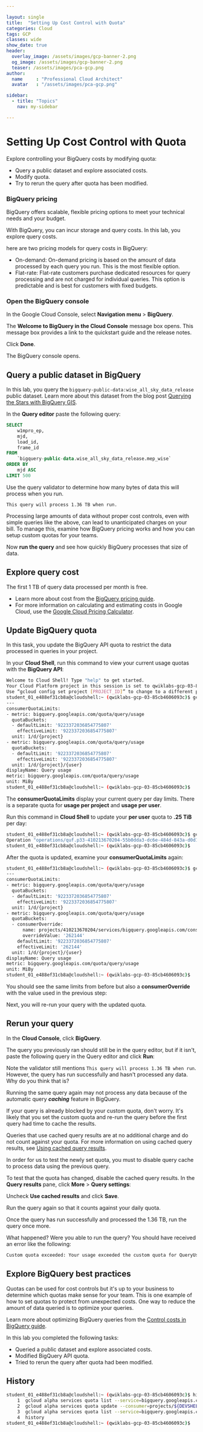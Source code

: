 ```yaml
---

layout: single
title:  "Setting Up Cost Control with Quota"
categories: Cloud
tags: GCP
classes: wide
show_date: true
header:
  overlay_image: /assets/images/gcp-banner-2.png
  og_image: /assets/images/gcp-banner-2.png
  teaser: /assets/images/pca-gcp.png
author:
  name     : "Professional Cloud Architect"
  avatar   : "/assets/images/pca-gcp.png"

sidebar:
  - title: "Topics"
    nav: my-sidebar

---
```

# Setting Up Cost Control with Quota

Explore controlling your BigQuery costs by modifying quota:

- Query a public dataset and explore associated costs.
- Modify quota.
- Try to rerun the query after quota has been modified.

### BigQuery pricing

BigQuery offers scalable, flexible pricing options to meet your technical needs and your budget.

With BigQuery, you can incur storage and query costs. In this lab, you explore query costs.

here are two pricing models for query costs in BigQuery:

- On-demand: On-demand pricing is based on the amount of data processed by each query you run. This is the most flexible option.
- Flat-rate: Flat-rate customers purchase dedicated resources for query processing and are not charged for individual queries. This option is  predictable and is best for customers with fixed budgets.

### Open the BigQuery console

In the Google Cloud Console, select **Navigation menu** > **BigQuery**.

The **Welcome to BigQuery in the Cloud Console** message box opens. This message box provides a link to the quickstart guide and the release notes.

Click **Done**.

The BigQuery console opens.

## Query a public dataset in BigQuery

In this lab, you query the `bigquery-public-data:wise_all_sky_data_release` public dataset. Learn more about this dataset from the blog post [Querying the Stars with BigQuery GIS](https://cloud.google.com/blog/products/data-analytics/querying-the-stars-with-bigquery-gis).

In the **Query editor** paste the following query:

```sql
SELECT
    w1mpro_ep,
    mjd,
    load_id,
    frame_id
FROM
    `bigquery-public-data.wise_all_sky_data_release.mep_wise`
ORDER BY
    mjd ASC
LIMIT 500
```

Use the query validator to determine how many bytes of data this will process when you run.

`This query will process 1.36 TB when run. `

Processing large amounts of data without proper cost controls, even  with simple queries like the above, can lead to unanticipated charges on your bill. To manage this, examine how BigQuery pricing works and how  you can setup custom quotas for your teams.

Now **run the query** and see how quickly BigQuery processes that size of data.

## Explore query cost

The first 1 TB of query data processed per month is free.

- Learn more about cost from the [BigQuery pricing guide](https://cloud.google.com/bigquery/pricing).
- For more information on calculating and estimating costs in Google Cloud, use the [Google Cloud Pricing Calculator](https://cloud.google.com/products/calculator/).

## Update BigQuery quota

In this task, you update the BigQuery API quota to restrict the data processed in queries in your project.

In your **Cloud Shell**, run this command to view your current usage quotas with the **BigQuery API**:

```sh
Welcome to Cloud Shell! Type "help" to get started.
Your Cloud Platform project in this session is set to qwiklabs-gcp-03-85cb4606093c.
Use “gcloud config set project [PROJECT_ID]” to change to a different project.
student_01_e488ef31cb8a@cloudshell:~ (qwiklabs-gcp-03-85cb4606093c)$ gcloud alpha services quota list --service=bigquery.googleapis.com --consumer=projects/${DEVSHELL_PROJECT_ID} --filter="usage"
---
consumerQuotaLimits:
- metric: bigquery.googleapis.com/quota/query/usage
  quotaBuckets:
  - defaultLimit: '9223372036854775807'
    effectiveLimit: '9223372036854775807'
  unit: 1/d/{project}
- metric: bigquery.googleapis.com/quota/query/usage
  quotaBuckets:
  - defaultLimit: '9223372036854775807'
    effectiveLimit: '9223372036854775807'
  unit: 1/d/{project}/{user}
displayName: Query usage
metric: bigquery.googleapis.com/quota/query/usage
unit: MiBy
student_01_e488ef31cb8a@cloudshell:~ (qwiklabs-gcp-03-85cb4606093c)$ 

```

The **consumerQuotaLimits** display your current query per day limits. There is a separate quota for **usage per project** and **usage per user**.

Run this command in **Cloud Shell** to update your **per user** quota to **.25 TiB** per day:

```sh
student_01_e488ef31cb8a@cloudshell:~ (qwiklabs-gcp-03-85cb4606093c)$ gcloud alpha services quota update --consumer=projects/${DEVSHELL_PROJECT_ID} --service bigquery.googleapis.com --metric bigquery.googleapis.com/quota/query/usage --value 262144 --unit 1/d/{project}/{user} --force
Operation "operations/quf.p33-410213670204-55b0dda3-dc6e-484d-843a-d0d1b4c299b2" finished successfully.
student_01_e488ef31cb8a@cloudshell:~ (qwiklabs-gcp-03-85cb4606093c)$ 
```

After the quota is updated, examine your **consumerQuotaLimits** again:

```sh
student_01_e488ef31cb8a@cloudshell:~ (qwiklabs-gcp-03-85cb4606093c)$ gcloud alpha services quota list --service=bigquery.googleapis.com --consumer=projects/${DEVSHELL_PROJECT_ID} --filter="usage"
---
consumerQuotaLimits:
- metric: bigquery.googleapis.com/quota/query/usage
  quotaBuckets:
  - defaultLimit: '9223372036854775807'
    effectiveLimit: '9223372036854775807'
  unit: 1/d/{project}
- metric: bigquery.googleapis.com/quota/query/usage
  quotaBuckets:
  - consumerOverride:
      name: projects/410213670204/services/bigquery.googleapis.com/consumerQuotaMetrics/bigquery.googleapis.com%2Fquota%2Fquery%2Fusage/limits/%2Fd%2Fproject%2Fuser/consumerOverrides/Cg1RdW90YU92ZXJyaWRl
      overrideValue: '262144'
    defaultLimit: '9223372036854775807'
    effectiveLimit: '262144'
  unit: 1/d/{project}/{user}
displayName: Query usage
metric: bigquery.googleapis.com/quota/query/usage
unit: MiBy
student_01_e488ef31cb8a@cloudshell:~ (qwiklabs-gcp-03-85cb4606093c)$ 
```

You should see the same limits from before but also a **consumerOverride** with the value used in the previous step:

Next, you will re-run your query with the updated quota.

## Rerun your query

In the **Cloud Console**, click **BigQuery**.

The query you previously ran should still be in the query editor, but if it isn't, paste the following query in the Query editor and click **Run**:

Note the validator still mentions `This query will process 1.36 TB when run`. However, the query has run successfully and hasn't processed any data. Why do you think that is?

Running the same query again may not process any data because of the automatic query ___caching___ feature in BigQuery.                  

If your query is already blocked by your custom quota, don't worry. It's likely that you set the custom quota and re-run the query before the  first query had time to cache the results.

Queries that use cached query results are at no additional charge and do not count against your quota. For more information on using cached  query results, see [Using cached query results](https://cloud.google.com/bigquery/docs/cached-results).

In order for us to test the newly set quota, you must to disable query cache to process data using the previous query.

To test that the quota has changed, disable the cached query results. In the **Query results** pane, click **More** > **Query settings**:

Uncheck **Use cached results** and click **Save**.

Run the query again so that it counts against your daily quota.

Once the query has run successfully and processed the 1.36 TB, run the query once more.

What happened? Were you able to run the query? You should have received an error like the following:

```sh
Custom quota exceeded: Your usage exceeded the custom quota for QueryUsagePerUserPerDay, which is set by your administrator. For more information, see https://cloud.google.com/bigquery/cost-controls 
```


## Explore BigQuery best practices

Quotas can be used for cost controls but it's up to your business to  determine which quotas make sense for your team. This is one example of  how to set quotas to protect from unexpected costs. One way to reduce  the amount of data queried is to optimize your queries.

Learn more about optimizing BigQuery queries from the [Control costs in BigQuery guide](https://cloud.google.com/bigquery/docs/best-practices-costs).

In this lab you completed the following tasks:

- Queried a public dataset and explore associated costs.
- Modified BigQuery API quota.
- Tried to rerun the query after quota had been modified.

## History

```sh
student_01_e488ef31cb8a@cloudshell:~ (qwiklabs-gcp-03-85cb4606093c)$ history 
    1  gcloud alpha services quota list --service=bigquery.googleapis.com --consumer=projects/${DEVSHELL_PROJECT_ID} --filter="usage"
    2  gcloud alpha services quota update --consumer=projects/${DEVSHELL_PROJECT_ID} --service bigquery.googleapis.com --metric bigquery.googleapis.com/quota/query/usage --value 262144 --unit 1/d/{project}/{user} --force
    3  gcloud alpha services quota list --service=bigquery.googleapis.com --consumer=projects/${DEVSHELL_PROJECT_ID} --filter="usage"
    4  history 
student_01_e488ef31cb8a@cloudshell:~ (qwiklabs-gcp-03-85cb4606093c)$ 
```

